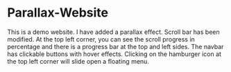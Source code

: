 # Parallax-Website
This is a demo website.
I have added a parallax effect.
Scroll bar has been modified.
At the top left corner, you can see the scroll progress in percentage and there is a progress bar at the top and left sides.
The navbar has clickable buttons with hover effects.
Clicking on the hamburger icon at the top left corner will slide open a floating menu. 
